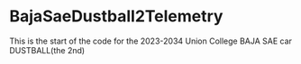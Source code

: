 # BajaSaeDustball2Telemetry

This is the start of the code for the 2023-2034 Union College BAJA SAE car DUSTBALL(the 2nd)
